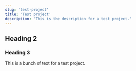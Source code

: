 ```yaml
---
slug: 'test-project'
title: 'Test project'
description: 'This is the description for a test project.'
---
```


## Heading 2

### Heading 3

This is a bunch of text for a test project.
